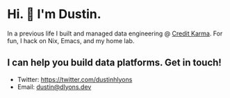 # Hi. 👋 I'm Dustin. 

In a previous life I built and managed data engineering @ <a href="https://www.youtube.com/watch?v=W7YQDnweQIc">Credit Karma</a>. For fun, I hack on Nix, Emacs, and my home lab.

## I can help you build data platforms. Get in touch!
- Twitter: https://twitter.com/dustinhlyons
- Email: dustin@dlyons.dev
